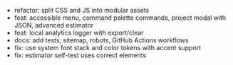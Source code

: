 - refactor: split CSS and JS into modular assets
- feat: accessible menu, command palette commands, project modal with JSON, advanced estimator
- feat: local analytics logger with export/clear
- docs: add tests, sitemap, robots, GitHub Actions workflows
- fix: use system font stack and color tokens with accent support
- fix: estimator self-test uses correct elements
